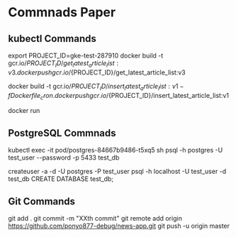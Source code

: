 # Commnads Paper

## kubectl Commands
export PROJECT_ID=gke-test-287910
docker build -t gcr.io/${PROJECT_ID}/get_latest_article_list:v3 .
docker push gcr.io/${PROJECT_ID}/get_latest_article_list:v3

docker build -t gcr.io/${PROJECT_ID}/insert_latest_article_list:v1 -f Dockerfile_cron .
docker push gcr.io/${PROJECT_ID}/insert_latest_article_list:v1

docker run 


## PostgreSQL Commnads
kubectl exec -it pod/postgres-84667b9486-t5xq5 sh
psql -h postgres -U test_user --password -p 5433 test_db

createuser -a -d -U postgres -P test_user
psql -h localhost -U test_user -d test_db
CREATE DATABASE test_db;

## Git Commands
git add .
git commit -m "XXth commit"
git remote add origin https://github.com/ponyo877-debug/news-app.git
git push -u origin master